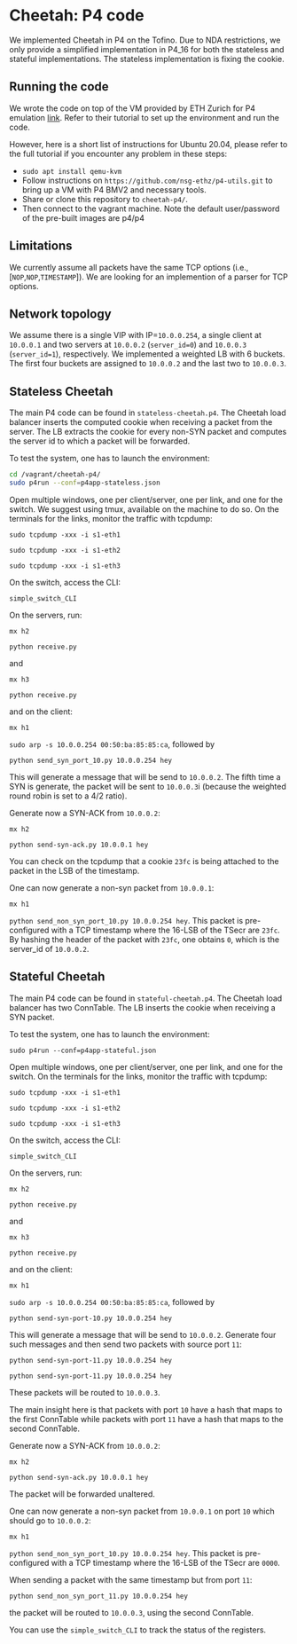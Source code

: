 # Cheetah: P4 code

We implemented Cheetah in P4 on the Tofino. Due to NDA restrictions, we only provide a simplified implementation in P4_16 for both the stateless and stateful implementations. The stateless implementation is fixing the cookie.

## Running the code

We wrote the code on top of the VM provided by ETH Zurich for P4 emulation [link](https://github.com/nsg-ethz/p4-learning). Refer to their tutorial to set up the environment and run the code. 

However, here is a short list of instructions for Ubuntu 20.04, please refer to the full tutorial if you encounter any problem in these steps:
 * `sudo apt install qemu-kvm`
 * Follow instructions on `https://github.com/nsg-ethz/p4-utils.git` to bring up a VM with P4 BMV2 and necessary tools.
 * Share or clone this repository to `cheetah-p4/`.
 * Then connect to the vagrant machine. Note the default user/password of the pre-built images are p4/p4

## Limitations

We currently assume all packets have the same TCP options (i.e., [`NOP`,`NOP`,`TIMESTAMP`]). We are looking for an implemention of a parser for TCP options. 

## Network topology

We assume there is a single VIP with IP=`10.0.0.254`, a single client at `10.0.0.1` and two servers at `10.0.0.2` (`server_id=0`) and `10.0.0.3` (`server_id=1`), respectively. We implemented a weighted LB with 6 buckets. The first four buckets are assigned to `10.0.0.2` and the last two to `10.0.0.3`.

## Stateless Cheetah

The main P4 code can be found in `stateless-cheetah.p4`. The Cheetah load balancer inserts the computed cookie when receiving a packet from the server. The LB extracts the cookie for every non-SYN packet and computes the server id to which a packet will be forwarded.

To test the system, one has to launch the environment:

```bash
cd /vagrant/cheetah-p4/
sudo p4run --conf=p4app-stateless.json
```

Open multiple windows, one per client/server, one per link, and one for the switch. We suggest using tmux, available on the machine to do so. On the terminals for the links, monitor the traffic with tcpdump:

`sudo tcpdump -xxx -i s1-eth1`

`sudo tcpdump -xxx -i s1-eth2`

`sudo tcpdump -xxx -i s1-eth3`

On the switch, access the CLI:

`simple_switch_CLI`

On the servers, run:

`mx h2`

`python receive.py`

and

`mx h3`

`python receive.py`

and on the client:

`mx h1`

`sudo arp -s 10.0.0.254 00:50:ba:85:85:ca`, followed by

`python send_syn_port_10.py 10.0.0.254 hey`

This will generate a message that will be send to `10.0.0.2`. The fifth time a SYN is generate, the packet will be sent to `10.0.0.3`i (because the weighted round robin is set to a 4/2 ratio).

Generate now a SYN-ACK from `10.0.0.2`:

`mx h2` 

`python send-syn-ack.py 10.0.0.1 hey`

You can check on the tcpdump that a cookie `23fc` is being attached to the packet in the LSB of the timestamp.

One can now generate a non-syn packet from `10.0.0.1`:

`mx h1`

`python send_non_syn_port_10.py 10.0.0.254 hey`. This packet is pre-configured with a TCP timestamp where the 16-LSB of the TSecr are `23fc`. By hashing the header of the packet with `23fc`, one obtains `0`, which is the server_id of `10.0.0.2`.


## Stateful Cheetah

The main P4 code can be found in `stateful-cheetah.p4`. The Cheetah load balancer has two ConnTable. The LB inserts the cookie when receiving a SYN packet. 

To test the system, one has to launch the environment:

`sudo p4run --conf=p4app-stateful.json`

Open multiple windows, one per client/server, one per link, and one for the switch. On the terminals for the links, monitor the traffic with tcpdump:

`sudo tcpdump -xxx -i s1-eth1`

`sudo tcpdump -xxx -i s1-eth2`

`sudo tcpdump -xxx -i s1-eth3`

On the switch, access the CLI:

`simple_switch_CLI`

On the servers, run:

`mx h2`

`python receive.py`

and

`mx h3`

`python receive.py`

and on the client:

`mx h1`

`sudo arp -s 10.0.0.254 00:50:ba:85:85:ca`, followed by

`python send-syn-port-10.py 10.0.0.254 hey`

This will generate a message that will be send to `10.0.0.2`. Generate four such messages and then send two packets with  source port `11`:

`python send-syn-port-11.py 10.0.0.254 hey`

`python send-syn-port-11.py 10.0.0.254 hey`

These packets will be routed to `10.0.0.3`.

The main insight here is that packets with port `10` have a hash that maps to the first ConnTable while packets with port `11` have a hash that maps to the second ConnTable.

Generate now a SYN-ACK from `10.0.0.2`:

`mx h2` 

`python send-syn-ack.py 10.0.0.1 hey`

The packet will be forwarded unaltered. 

One can now generate a non-syn packet from `10.0.0.1` on port `10` which should go to `10.0.0.2`:

`mx h1`

`python send_non_syn_port_10.py 10.0.0.254 hey`. This packet is pre-configured with a TCP timestamp where the 16-LSB of the TSecr are `0000`. 

When sending a packet with the same timestamp but from port `11`:

`python send_non_syn_port_11.py 10.0.0.254 hey`

the packet will be routed to `10.0.0.3`, using the second ConnTable. 

You can use the `simple_switch_CLI` to track the status of the registers.
